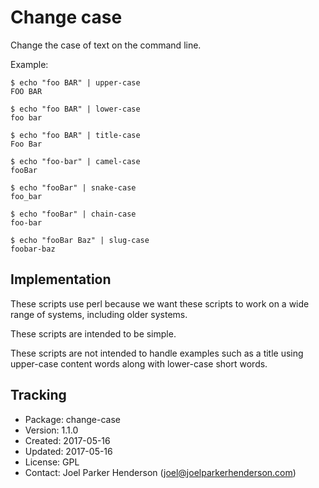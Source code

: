 # Change case

Change the case of text on the command line.

Example:

  ```shell
  $ echo "foo BAR" | upper-case
  FOO BAR

  $ echo "foo BAR" | lower-case
  foo bar
 
  $ echo "foo BAR" | title-case
  Foo Bar

  $ echo "foo-bar" | camel-case
  fooBar

  $ echo "fooBar" | snake-case
  foo_bar

  $ echo "fooBar" | chain-case
  foo-bar

  $ echo "fooBar Baz" | slug-case
  foobar-baz
  ```
 
## Implementation

These scripts use perl because we want these scripts to work on a wide range of systems, including older systems.

These scripts are intended to be simple. 

These scripts are not intended to handle examples such as a title using upper-case content words along with lower-case short words.


## Tracking

* Package: change-case
* Version: 1.1.0
* Created: 2017-05-16
* Updated: 2017-05-16
* License: GPL
* Contact: Joel Parker Henderson (joel@joelparkerhenderson.com)

